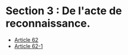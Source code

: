 # Section 3 : De l'acte de reconnaissance.

- [Article 62](article-62.md)
- [Article 62-1](article-62-1.md)
